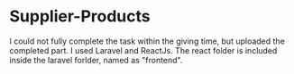# Supplier-Products
I could not fully complete the task within the giving time, but uploaded the completed part.
I used Laravel and ReactJs.
The react folder is included inside the laravel forlder, named as "frontend".
